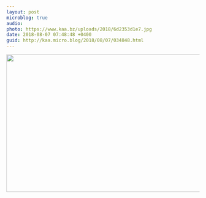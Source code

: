 ```yaml
---
layout: post
microblog: true
audio: 
photo: https://www.kaa.bz/uploads/2018/6d2353d1e7.jpg
date: 2018-08-07 07:48:48 +0400
guid: http://kaa.micro.blog/2018/08/07/034848.html
---
```



<img src="https://www.kaa.bz/uploads/2018/6d2353d1e7.jpg" width="600" height="360" />
